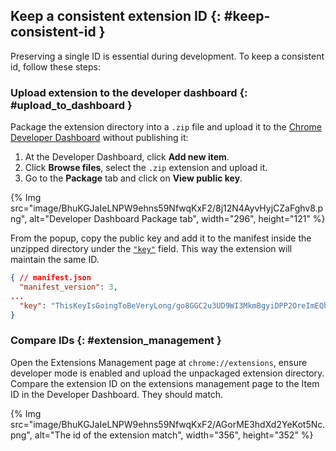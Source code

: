 ## Keep a consistent extension ID {: #keep-consistent-id }

Preserving a single ID is essential during development. To keep a consistent id, follow these steps:

### Upload extension to the developer dashboard {: #upload_to_dashboard }

Package the extension directory into a `.zip` file and upload it to the [Chrome Developer
Dashboard](https://chrome.google.com/webstore/developer/dashboard) without publishing it:

1.  At the Developer Dashboard, click **Add new item**.
2.  Click **Browse files**, select the `.zip` extension and upload it.
3.  Go to the **Package** tab and click on **View public key**.

{% Img src="image/BhuKGJaIeLNPW9ehns59NfwqKxF2/8j12N4AyvHyjCZaFghv8.png", alt="Developer Dashboard
Package tab", width="296", height="121" %}

From the popup, copy the public key and add it to the manifest inside the unzipped directory under
the [`"key"`]([/docs/extensions/mv3/manifest/key/) field. This way the extension will maintain the
same ID.

```json
{ // manifest.json 
  "manifest_version": 3,
...
  "key": "ThisKeyIsGoingToBeVeryLong/go8GGC2u3UD9WI3MkmBgyiDPP2OreImEQhPvwpliioUMJmERZK3zPAx72z8MDvGp7Fx7ZlzuZpL4yyp4zXBI+MUhFGoqEh32oYnm4qkS4JpjWva5Ktn4YpAWxd4pSCVs8I4MZms20+yx5OlnlmWQEwQiiIwPPwG1e1jRw0Ak5duPpE3uysVGZXkGhC5FyOFM+oVXwc1kMqrrKnQiMJ3lgh59LjkX4z1cDNX3MomyUMJ+I+DaWC2VdHggB74BNANSd+zkPQeNKg3o7FetlDJya1bk8ofdNBARxHFMBtMXu/ONfCT3Q2kCY9gZDRktmNRiHG/1cXhkIcN1RWrbsCkwIDAQAB",
}
```

### Compare IDs {: #extension_management }

Open the Extensions Management page at `chrome://extensions`, ensure developer mode is enabled and
upload the unpackaged extension directory. Compare the extension ID on the extensions management
page to the Item ID in the Developer Dashboard. They should match.

{% Img src="image/BhuKGJaIeLNPW9ehns59NfwqKxF2/AGorME3hdXd2YeKot5Nc.png", 
alt="The id of the
extension match", width="356", height="352" %}

